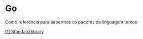 # Go

Como referência para sabermos os pacotes da linguagem temos: 

[[1] Standard library](https://golang.org/pkg/)
